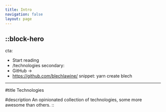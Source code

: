 ```yaml
---
title: Intro
navigation: false
layout: page
---
```


::block-hero
---
cta:
  - Start reading
  - /technologies
secondary:
  - GitHub →
  - https://github.com/blechlawine/
snippet: yarn create blech
---

#title
Technologies

#description
An opinionated collection of technologies, some more awesome than others.
::
